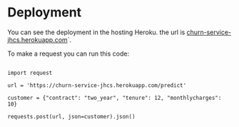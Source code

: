 # Deployment

You can see the deployment in the hosting Heroku. the url is [churn-service-jhcs.herokuapp.com](churn-service-jhcs.herokuapp.com)`.

To make a request you can run this code:


```

import request

url = 'https://churn-service-jhcs.herokuapp.com/predict'

customer = {"contract": "two_year", "tenure": 12, "monthlycharges": 10}

requests.post(url, json=customer).json()
```
